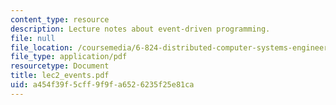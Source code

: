 ```yaml
---
content_type: resource
description: Lecture notes about event-driven programming.
file: null
file_location: /coursemedia/6-824-distributed-computer-systems-engineering-spring-2006/a454f39f5cff9f9fa6526235f25e81ca_lec2_events.pdf
file_type: application/pdf
resourcetype: Document
title: lec2_events.pdf
uid: a454f39f-5cff-9f9f-a652-6235f25e81ca
---
```

